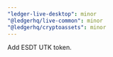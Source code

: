 ```yaml
---
"ledger-live-desktop": minor
"@ledgerhq/live-common": minor
"@ledgerhq/cryptoassets": minor
---
```


Add ESDT UTK token.
